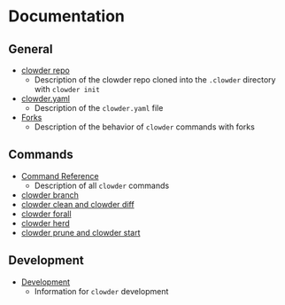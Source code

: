 # Documentation

## General

- [clowder repo](clowder-repo.md)
    - Description of the clowder repo cloned into the `.clowder` directory with `clowder init`
- [clowder.yaml](clowder-yaml.md)
    - Description of the `clowder.yaml` file
- [Forks](forks.md)
    - Description of the behavior of `clowder` commands with forks

## Commands

- [Command Reference](commands.md)
    - Description of all `clowder` commands
- [clowder branch](clowder-branch.md)
- [clowder clean and clowder diff](clowder-clean-diff.md)
- [clowder forall](clowder-forall.md)
- [clowder herd](clowder-herd.md)
- [clowder prune and clowder start](clowder-prune-start.md)

## Development

- [Development](development.md)
    - Information for `clowder` development
